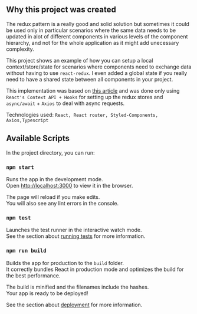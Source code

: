 ## Why this project was created

The redux pattern is a really good and solid solution but sometimes it could be used only in particular scenarios where the same data needs to be updated in alot of different components in various levels of the component hierarchy, and not for the whole application as it might add unecessary complexity.

This project shows an example of how you can setup a local context/store/state for scenarios where components need to exchange data without having to use `react-redux`. I even added a global state if you really need to have a shared state between all components in your project.

This implementation was based on [this article](https://itnext.io/replace-redux-state-with-react-hooks-and-context-7906e0fd5521)  and was done only using `React's Context API + Hooks` for setting up the redux stores and `async/await` + `Axios` to deal with async requests.

Technologies used: `React, React router, Styled-Components, Axios,Typescript`

## Available Scripts

In the project directory, you can run:

### `npm start`

Runs the app in the development mode.<br>
Open [http://localhost:3000](http://localhost:3000) to view it in the browser.

The page will reload if you make edits.<br>
You will also see any lint errors in the console.

### `npm test`

Launches the test runner in the interactive watch mode.<br>
See the section about [running tests](https://facebook.github.io/create-react-app/docs/running-tests) for more information.

### `npm run build`

Builds the app for production to the `build` folder.<br>
It correctly bundles React in production mode and optimizes the build for the best performance.

The build is minified and the filenames include the hashes.<br>
Your app is ready to be deployed!

See the section about [deployment](https://facebook.github.io/create-react-app/docs/deployment) for more information.


